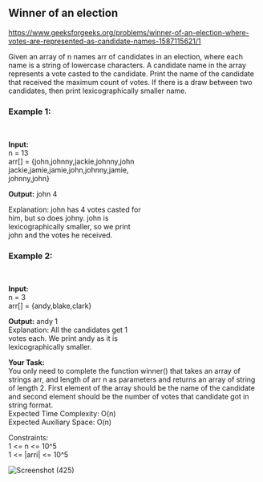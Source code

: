 <h2>Winner of an election</h2>

https://www.geeksforgeeks.org/problems/winner-of-an-election-where-votes-are-represented-as-candidate-names-1587115621/1

Given an array of n names arr of candidates in an election, where each name is a string of lowercase characters. A candidate name in the array represents a vote casted to the candidate. Print the name of the candidate that received the maximum count of votes. If there is a draw between two candidates, then print lexicographically smaller name.
 <br>
<h3>Example 1:</h3> <br>

**Input:** <br>
n = 13 <br>
arr[] = {john,johnny,jackie,johnny,john  <br>
jackie,jamie,jamie,john,johnny,jamie, <br>
johnny,john} <br>

**Output:** john 4 <br>

Explanation: john has 4 votes casted for  <br>
him, but so does johny. john is  <br>
lexicographically smaller, so we print  <br>
john and the votes he received. <br>

<h3>Example 2:</h3> <br>

**Input:** <br>
n = 3 <br>
arr[] = {andy,blake,clark} <br>

**Output:** andy 1 <br>
Explanation: All the candidates get 1  <br>
votes each. We print andy as it is  <br>
lexicographically smaller. <br>

**Your Task:** <br>
You only need to complete the function winner() that takes an array of strings arr, and length of arr n as parameters and returns an array of string of length 2. First element of the array should be the name of the candidate and second element should be the number of votes that candidate got in string format.
 <br>
Expected Time Complexity: O(n) <br>
Expected Auxiliary Space: O(n) <br>

Constraints: <br>
1 <= n <= 10^5 <br>
1 <= |arri| <= 10^5 <br>


![Screenshot (425)](https://github.com/shanvii/DSA-GFG-Coding-questions/assets/81086303/50a8cc67-89b9-431f-9896-4cc95b95cc2b)

